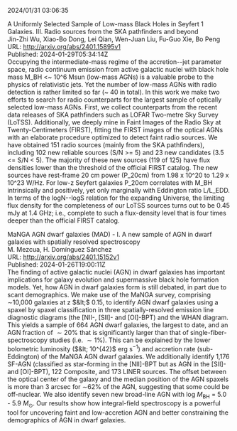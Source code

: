 2024/01/31 03:06:35  

A Uniformly Selected Sample of Low-mass Black Holes in Seyfert 1
  Galaxies. III. Radio sources from the SKA pathfinders and beyond  
Jin-Zhi Wu, Xiao-Bo Dong, Lei Qian, Wen-Juan Liu, Fu-Guo Xie, Bo Peng  
URL: http://arxiv.org/abs/2401.15895v1  
Published: 2024-01-29T05:34:14Z  
  Occupying the intermediate-mass regime of the accretion--jet parameter space, radio continuum emission from active galactic nuclei with black hole mass M_BH &lt;~ 10^6 Msun (low-mass AGNs) is a valuable probe to the physics of relativistic jets. Yet the number of low-mass AGNs with radio detection is rather limited so far (~ 40 in total). In this work we make two efforts to search for radio counterparts for the largest sample of optically selected low-mass AGNs. First, we collect counterparts from the recent data releases of SKA pathfinders such as LOFAR Two-metre Sky Survey (LoTSS). Additionally, we deeply mine in Faint Images of the Radio Sky at Twenty-Centimeters (FIRST), fitting the FIRST images of the optical AGNs with an elaborate procedure optimized to detect faint radio sources. We have obtained 151 radio sources (mainly from the SKA pathfinders), including 102 new reliable sources (S/N &gt;= 5) and 23 new candidates (3.5 &lt;= S/N &lt; 5). The majority of these new sources (119 of 125) have flux densities lower than the threshold of the official FIRST catalog. The new sources have rest-frame 20 cm power (P_20cm) from 1.98 x 10^20 to 1.29 x 10^23 W/Hz. For low-z Seyfert galaxies P_20cm correlates with M_BH intrinsically and positively, yet only marginally with Eddington ratio L/L_EDD. In terms of the logN--logS relation for the expanding Universe, the limiting flux density for the completeness of our LoTSS sources turns out to be 0.45 mJy at 1.4 GHz; i.e., complete to such a flux-density level that is four times deeper than the official FIRST catalog.   

MaNGA AGN dwarf galaxies (MAD) - I. A new sample of AGN in dwarf
  galaxies with spatially resolved spectroscopy  
M. Mezcua, H. Domínguez Sánchez  
URL: http://arxiv.org/abs/2401.15152v1  
Published: 2024-01-26T19:00:11Z  
  The finding of active galactic nuclei (AGN) in dwarf galaxies has important implications for galaxy evolution and supermassive black hole formation models. Yet, how AGN in dwarf galaxies form is still debated, in part due to scant demographics. We make use of the MaNGA survey, comprising $\sim$10,000 galaxies at z $&lt;$ 0.15, to identify AGN dwarf galaxies using a spaxel by spaxel classification in three spatially-resolved emission line diagnostic diagrams (the [NII-, [SII]- and [OI]-BPT) and the WHAN diagram. This yields a sample of 664 AGN dwarf galaxies, the largest to date, and an AGN fraction of $\sim20\%$ that is significantly larger than that of single-fiber-spectroscopy studies (i.e. $\sim1\%$). This can be explained by the lower bolometric luminosity ($&lt; 10^{42}$ erg s$^{-1}$) and accretion rate (sub-Eddington) of the MaNGA AGN dwarf galaxies. We additionally identify 1,176 SF-AGN (classified as star-forming in the [NII]-BPT but as AGN in the [SII]- and [OI]-BPT), 122 Composite, and 173 LINER sources. The offset between the optical center of the galaxy and the median position of the AGN spaxels is more than 3 arcsec for $\sim$62\% of the AGN, suggesting that some could be off-nuclear. We also identify seven new broad-line AGN with log $M_\mathrm{BH}$ = 5.0 - 5.9 $M_\mathrm{\odot}$. Our results show how integral-field spectroscopy is a powerful tool for uncovering faint and low-accretion AGN and better constraining the demographics of AGN in dwarf galaxies.   

